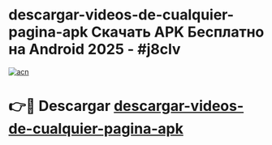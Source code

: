 # descargar-videos-de-cualquier-pagina-apk Скачать APK Бесплатно на Android 2025 - #j8clv

[![acn](https://github.com/user-attachments/assets/0f9c940e-d8b0-45ae-aac7-cd30a18b3e1c)](https://apps.freeplayer.one?title=descargar-videos-de-cualquier-pagina-apk&ref=9RF)

# 👉🔴 Descargar [descargar-videos-de-cualquier-pagina-apk](https://apps.freeplayer.one?title=descargar-videos-de-cualquier-pagina-apk&ref=9RF)